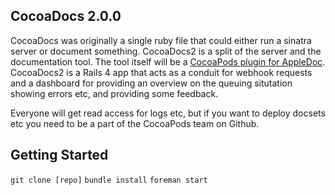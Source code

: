 ## CocoaDocs 2.0.0

CocoaDocs was originally a single ruby file that could either run a sinatra server or document something. CocoaDocs2 is a split of the server and the documentation tool. The tool itself will be a [CocoaPods plugin for AppleDoc](https://github.com/CocoaPods/cocoapods-appledoc). CocoaDocs2 is a Rails 4 app that acts as a conduit for webhook requests and a dashboard for providing an overview on the queuing situtation showing errors etc, and providing some feedback.

Everyone will get read access for logs etc, but if you want to deploy docsets etc you need to be a part of the CocoaPods team on Github.

## Getting Started

`git clone [repo]`
`bundle install`
`foreman start`
